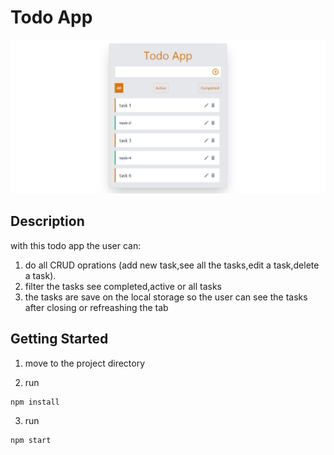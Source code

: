 # Todo App

![Home page](localhost_3000.png)

## Description

with this todo app the user can:

1. do all CRUD oprations (add new task,see all the tasks,edit a task,delete a task).
2. filter the tasks see completed,active or all tasks
3. the tasks are save on the local storage so the user can see the tasks after closing or refreashing the tab

## Getting Started

1. move to the project directory

2. run

```
npm install
```

3. run

```
npm start
```
